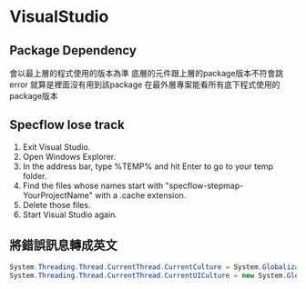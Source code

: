 # VisualStudio

## Package Dependency

會以最上層的程式使用的版本為準
底層的元件跟上層的package版本不符會跳error
就算是裡面沒有用到該package
在最外層專案能看所有底下程式使用的package版本

## Specflow lose track

1. Exit Visual Studio.
2. Open Windows Explorer.
3. In the address bar, type %TEMP% and hit Enter to go to your temp folder.
4. Find the files whose names start with "specflow-stepmap-YourProjectName" with a .cache extension.
5. Delete those files.
6. Start Visual Studio again.

## 將錯誤訊息轉成英文

```c#
System.Threading.Thread.CurrentThread.CurrentCulture = System.Globalization.CultureInfo.CreateSpecificCulture("en-US");
System.Threading.Thread.CurrentThread.CurrentUICulture = new System.Globalization.CultureInfo("en-US");
```
